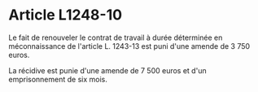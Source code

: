 # Article L1248-10

Le fait de renouveler le contrat de travail à durée déterminée en méconnaissance de l'article L. 1243-13 est puni d'une amende de 3 750 euros.

La récidive est punie d'une amende de 7 500 euros et d'un emprisonnement de six mois.